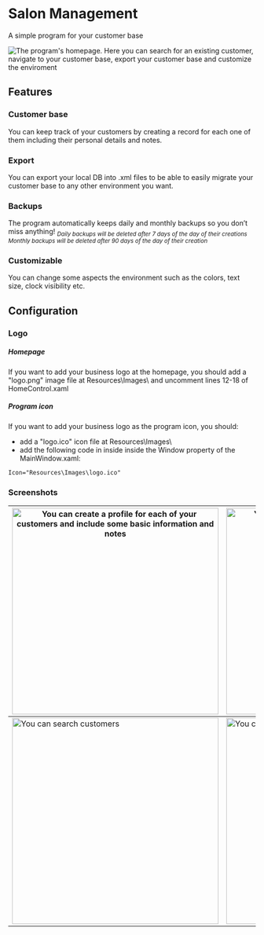 # Salon Management
A simple program for your customer base

![The program's homepage. Here you can search for an existing customer, navigate to your customer base, export your customer base and customize the enviroment](https://i.imgur.com/cjczqof.png)
## Features
### Customer base
You can keep track of your customers by creating a record for each one of them including their personal details and notes.
### Export
You can export your local DB into .xml files to be able to easily migrate your customer base to any other environment you want.
### Backups
The program automatically keeps daily and monthly backups so you don’t miss anything!
<sub><i> Daily backups will be deleted after 7 days of the day of their creations
Monthly backups will be deleted after 90 days of the day of their creation</i></sub>

### Customizable
You can change some aspects the environment such as the colors, text size, clock visibility etc.
## Configuration
### Logo
##### Homepage
If you want to add your business logo at the homepage, you should add a "logo.png" image file at Resources\Images\ and uncomment lines 12-18 of HomeControl.xaml
##### Program icon
If you want to add your business logo as the program icon, you should:
- add a "logo.ico" icon file at Resources\Images\
- add the following code in inside inside the Window property of the MainWindow.xaml:
```xml
Icon="Resources\Images\logo.ico"
```

### Screenshots
| <img src="https://i.imgur.com/3F8a301.png" width=420 alt="You can create a profile for each of your customers and include some basic information and notes"> | <img src="https://i.imgur.com/7nn9daa.png" width=420 alt="You can see and manage your customers"> |
|--|--|
| <img src="https://i.imgur.com/i4lYWiZ.png" width=420 alt="You can search customers"> | <img src="https://i.imgur.com/KlnI842.png" width=420 alt="You can customize various aspects of the program"> |
